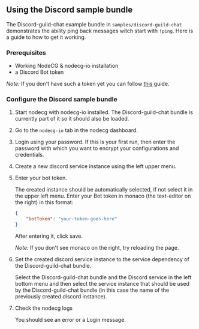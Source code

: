 ## Using the Discord sample bundle

The Discord-guild-chat example bundle in `samples/discord-guild-chat` demonstrates the ability ping back messages witch start with `!ping`. Here is a guide to how to get it working.

### Prerequisites

-   Working NodeCG & nodecg-io installation
-   a Discord Bot token

_Note:_ If you don't have such a token yet you can follow [this](https://discordjs.guide/preparations/setting-up-a-bot-application.html) guide.

### Configure the Discord sample bundle

1. Start nodecg with nodecg-io installed. The Discord-guild-chat bundle is currently part of it so it should also be loaded.

2. Go to the `nodecg-io` tab in the nodecg dashboard.

3. Login using your password. If this is your first run, then enter the password with which you want to encrypt your configurations and credentials.

4. Create a new discord service instance using the left upper menu.

5. Enter your bot token.

    The created instance should be automatically selected, if not select it in the upper left menu. Enter your Bot token in monaco (the text-editor on the right) in this format:

    ```json
    {
        "botToken": "your-token-goes-here"
    }
    ```

    After entering it, click save.

    _Note:_ If you don't see monaco on the right, try reloading the page.

6. Set the created discord service instance to the service dependency of the Discord-guild-chat bundle.

    Select the Discord-guild-chat bundle and the Discord service in the left bottom menu and then select the service instance that should be used by the Discord-guild-chat bundle (in this case the name of the previously created discord instance).

7. Check the nodecg logs

    You should see an error or a Login message.
